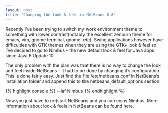 ```yaml
---
layout: post
title: "Changing the look & feel in NetBeans 6.8"
---
```


Recently I’ve been trying to switch my work environment theme to
something with lower contrast(notably the excellent zenburn theme for
emacs, vim, gnome terminal, gnome, etc). Swing
applications however have difficulties with GTK themes when they are
using the GTK+ look & feel so I’ve decided to go to Nimbus – the new
default look & feel for Java apps since Java 6 Update 10.

The only problem with the plan was that there is no way to change the
look and feel inside NetBeans – it had to be done by changing it’s
configuration. This is done fairly easy. Just find the file
/etc/netbeans.conf in NetBeans’s installation folder and append this to
the netbeans_default_options section:

{% highlight console %}
--laf Nimbus
{% endhighlight %}

Now you just have to (re)start NetBeans and you can enjoy Nimbus. More
information about look & feels in NetBeans can be found here.
